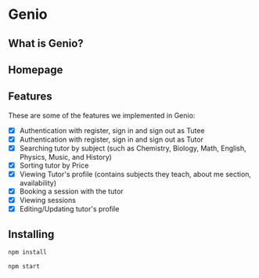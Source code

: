 # Genio

## What is Genio?


## Homepage

## Features
These are some of the features we implemented in Genio:
- [x] Authentication with register, sign in and sign out as Tutee
- [x] Authentication with register, sign in and sign out as Tutor
- [x] Searching tutor by subject (such as Chemistry, Biology, Math, English, Physics, Music, and History)
- [x] Sorting tutor by Price
- [x] Viewing Tutor's profile (contains subjects they teach, about me section, availability)
- [x] Booking a session with the tutor
- [x] Viewing sessions
- [x] Editing/Updating tutor's profile

## Installing
```javascript
npm install

npm start
```
